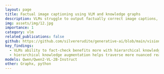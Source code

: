 ```yaml
---
layout: page
title: Factual image captioning using VLM and knowledge graphs
description: VLMs struggle to output factually correct image captions, they either generate partial facts or completely hallucinate. Increasing model size further worsens the ability. My experiments suggest that hallucination in VLMs is often linked to poor hierarchical knowledge because spatial understanding is a crucial factor in Visual understanding. I demonstrate how incorporating hierarchical and structured knowledge such as country → city → landmark help make vlm responses for factual image captioning a promising path to explore. I also systematically ablate different kinds of hierarchical knowledge augmentation and compare their results. 
img: assets/img/12.jpg
importance: 1
category: vlm
related_publications: false
github: https://github.com/silvererudite/generative-ai/blob/main/vision_language_models/kg-augmented-vlm-for-factual-image-captioning.ipynb
key_findings:
  - VLMs ability to fact-check benefits more with hierarchical knowledge than simply scaling up models
  - hierarchical knowledge augmentation helps traverse more nuanced reasoning pathways
models: Qwen/Qwen2-VL-2B-Instruct
other: Graphx, python
---
```


